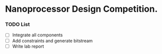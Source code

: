 # Nanoprocessor Design Competition.

### TODO List

- [ ] Integrate all components
- [ ] Add constraints and generate bitstream
- [ ] Write lab report
